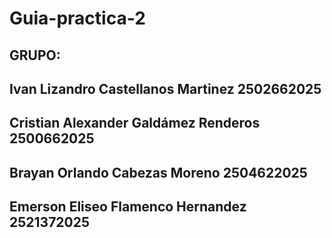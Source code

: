 # Guia-practica-2
GRUPO: 
----------------------------------------------
Ivan Lizandro Castellanos Martinez 
2502662025
----------------------------------------------
Cristian Alexander Galdámez Renderos 
2500662025
----------------------------------------------
Brayan Orlando Cabezas Moreno 
2504622025
---------------------------------------------
Emerson Eliseo Flamenco Hernandez 
2521372025
---------------------------------------------
